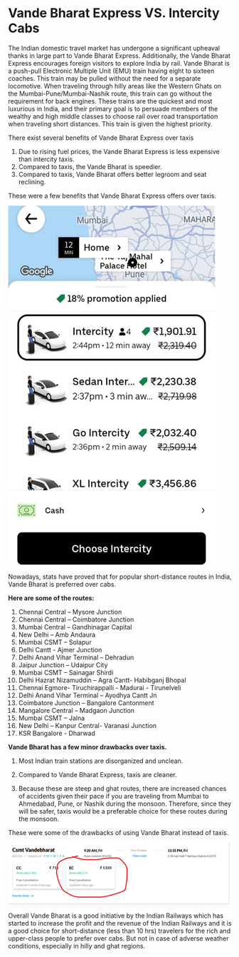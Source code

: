 # Vande Bharat Express VS. Intercity Cabs

The Indian domestic travel market has undergone a significant upheaval thanks in large part to Vande Bharat Express. Additionally, the Vande Bharat Express encourages foreign visitors to explore India by rail.
Vande Bharat is a push-pull Electronic Multiple Unit (EMU) train having eight to sixteen coaches. This train may be pulled without the need for a separate locomotive. When traveling through hilly areas like the Western Ghats on the Mumbai-Pune/Mumbai-Nashik route, this train can go without the requirement for back engines. These trains are the quickest and most luxurious in India, and their primary goal is to persuade members of the wealthy and high middle classes to choose rail over road transportation when traveling short distances. This train is given the highest priority.

There exist several benefits of Vande Bharat Express over taxis

1. Due to rising fuel prices, the Vande Bharat Express is less expensive than intercity taxis.
2. Compared to taxis, the Vande Bharat is speedier.
3. Compared to taxis, Vande Bharat offers better legroom and seat reclining.
 
These were a few benefits that Vande Bharat Express offers over taxis.

![Uber Intercity fare from my residence in Pune to Mumbai's Taj Mahal Palace in Colaba, Mumbai.](./Media/uber-screenshot.jpg)

Nowadays, stats have proved that for popular short-distance routes in India, Vande Bharat is preferred over cabs.

**Here are some of the routes:**

1. Chennai Central – Mysore Junction
2. Chennai Central – Coimbatore Junction
3.	Mumbai Central – Gandhinagar Capital
4.	New Delhi – Amb Andaura
5.	Mumbai CSMT – Solapur
6.	Delhi Cantt - Ajmer Junction
7.	Delhi Anand Vihar Terminal – Dehradun
8.	Jaipur Junction – Udaipur City
9.	Mumbai CSMT – Sainagar Shirdi
10.	Delhi Hazrat Nizamuddin – Agra Cantt- Habibganj Bhopal
11.	Chennai Egmore- Tiruchirappalli - Madurai - Tirunelveli
12.	Delhi Anand Vihar Terminal – Ayodhya Cantt Jn
13.	Coimbatore Junction – Bangalore Cantonment
14.	Mangalore Central – Madgaon Junction
15.	Mumbai CSMT – Jalna
16.	New Delhi – Kanpur Central- Varanasi Junction
17.	KSR Bangalore - Dharwad 

**Vande Bharat has a few minor drawbacks over taxis.** 
1. Most Indian train stations are disorganized and unclean.
2. Compared to Vande Bharat Express, taxis are cleaner.

3. Because these are steep and ghat routes, there are increased chances of accidents given their pace if you are traveling from Mumbai to Ahmedabad, Pune, or Nashik during the monsoon. Therefore, since they will be safer, taxis would be a preferable choice for these routes during the monsoon.
 
These were some of the drawbacks of using Vande Bharat instead of taxis.

![Uber Intercity fare from my residence in Pune to Mumbai's Taj Mahal Palace in Colaba, Mumbai.](./Media/vande-bharat-fare.png)

Overall Vande Bharat is a good initiative by the Indian Railways which has started to increase the profit and the revenue of the Indian Railways and it is a good choice for short-distance (less than 10 hrs) travelers for the rich and upper-class people to prefer over cabs. But not in case of adverse weather conditions, especially in hilly and ghat regions.



